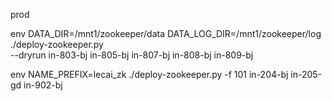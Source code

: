
prod

env DATA_DIR=/mnt1/zookeeper/data DATA_LOG_DIR=/mnt1/zookeeper/log ./deploy-zookeeper.py \
 --dryrun in-803-bj in-805-bj in-807-bj in-808-bj in-809-bj


env NAME_PREFIX=lecai_zk ./deploy-zookeeper.py  -f 101 in-204-bj in-205-gd in-902-bj

